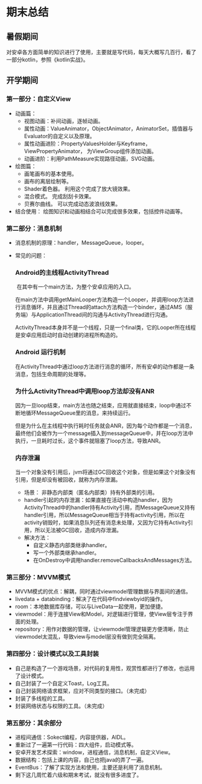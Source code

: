 # 期末总结

## 暑假期间

对安卓各方面简单的知识进行了使用，主要就是写代码，每天大概写几百行，看了一部分kotlin，参照《kotlin实战》。



## 开学期间

### 第一部分：自定义View

- 动画篇：
  - 视图动画：补间动画，逐帧动画。
  - 属性动画：ValueAnimator，ObjectAnimator，AnimatorSet，插值器与Evaluator的自定义以及原理。
  - 属性动画进阶：PropertyValuesHolder与Keyframe，ViewPropertyAnimator， 为ViewGroup组件添加动画。
  - 动画进阶：利用PathMeasure实现路径动画，SVG动画。
- 绘图篇：
  - 画笔画布的基本使用。
  - 画布的离层绘制等。
  - Shader着色器。 利用这个完成了放大镜效果。
  - 混合模式。 完成刮刮卡效果。
  - 贝赛尔曲线。 可以完成动态波浪线效果。
- 结合使用： 绘图知识和动画相结合可以完成很多效果，包括控件动画等。



### 第二部分：消息机制

- 消息机制的原理：handler，MessageQueue，looper。

- 常见的问题：

  ###  Android的主线程ActivityThread

  ​	在其中有一个main方法，为整个安卓应用的入口。

  ​	在main方法中调用getMainLooper方法构造一个Looper，并调用loop方法进行消息循环，并且通过Thread的attach方法构造一个binder，通过AMS（服务端）与ApplicationThread间的沟通与ActivityThread进行沟通。

  ​	ActivityThread本身并不是一个线程，只是一个final类，它的Looper所在线程是安卓应用启动时自动创建的进程所构造的。

  ### Android 运行机制

  ​	在ActivityThread中通过loop方法进行消息的循环，所有安卓的动作都是一条消息，包括生命周期的处理等。

  ###  为什么ActivityThread中调用loop方法却没有ANR

  ​	因为一旦loop结束，main方法也随之结束，应用就直接结束，loop中通过不断地循环MessageQueue里的消息，来持续运行。

  ​	但是为什么在主线程中执行耗时任务就会ANR，因为每个动作都是一个消息，最终他们会被作为一个message插入到messageQueue中，并在loop方法中执行，一旦耗时过长，这个事件就阻塞了loop方法，导致ANR。

  ###  内存泄漏

  ​	当一个对象没有引用后，jvm将通过GC回收这个对象，但是如果这个对象没有引用，但是却没有被回收，就称为内存泄漏。

  - 场景： 非静态内部类（匿名内部类）持有外部类的引用。
  - handler引起的内存泄漏：如果直接在活动中构造handler，因为ActivityThread中的handler持有Activity引用，而MessageQueue又持有handler引用，所以MessageQueue相当于持有activity引用，所以在activity销毁时，如果消息队列还有消息未处理，又因为它持有Activity引用，所以无法被GC回收，造成内存泄漏。
  - 解决方法：
    - 自定义静态内部类继承handler。
    - 写一个外部类继承handler。
    - 在OnDestroy中调用handler.removeCallbacksAndMessages方法。



### 第三部分：MVVM模式

- MVVM模式的优点：解耦，同时通过viewmodel管理数据与界面间的通信。
- livedata + databinding：解决了在代码中findviewbyid的操作。
- room：本地数据库存储，可以与LiveData一起使用，更加便捷。
- viewmodel：用于连接View和Model，对逻辑进行管理，使View层专注于界面的处理。
- repository：用作对数据的管理，让viewmodel管理逻辑更方便清晰，防止viewmodel太混乱，导致view与model层没有做到完全隔离。

### 第四部分：设计模式以及工具封装

- 自己是构造了一个游戏场景，对代码的复用性，观赏性都进行了修改，也运用了设计模式。
- 自己封装了一个自定义Toast，Log工具。
- 自己封装网络请求框架，应对不同类型的接口。（未完成）
- 封装了多线程的工具。
- 封装网络状态与权限的工具。（未完成）



### 第五部分：其余部分

- 进程间通信：Sokect编程，内容提供器，AIDL。
- 重新过了一遍第一行代码：四大组件，启动模式等。
- 安卓开发艺术探索：window，进程通信，消息机制，自定义View。
- 数据结构：包括上课的内容，自己也把java的弄了一遍。
- EventBus：了解了实现方法和使用，主要还是利用了消息机制。
- 剩下这几周忙着六级和期末考试，就没有很多进度了。

